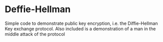 # Deffie-Hellman

Simple code to demonstrate  public key encryption, i.e. the Diffie-Hellman Key
exchange protocol.
Also included is a demonstration of a man in the middle attack of the protocol

